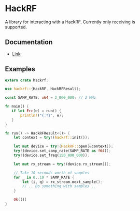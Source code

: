 HackRF
====

A library for interacting with a HackRF. Currently only receiving is supported.

## Documentation

 - [Link](http://mchesser.github.io/rust-hackrf/doc/hackrf/index.html)

## Examples

```rust
extern crate hackrf;

use hackrf::{HackRF, HackRFResult};

const SAMP_RATE: u64 = 2_000_000; // 2 MHz

fn main() {
   if let Err(e) = run() {
       println!("{:?}", e);
   }
}

fn run() -> HackRFResult<()> {
    let context = try!(hackrf::init());

    let mut device = try!(HackRF::open(&context));
    try!(device.set_samp_rate(SAMP_RATE as f64));
    try!(device.set_freq(150_000_000));

    let mut rx_stream = try!(device.rx_stream());

    // Take 10 seconds worth of samples
    for _ in 0..10 * SAMP_RATE {
        let (i, q) = rx_stream.next_sample();
        // .. Do something with samples ..
    }

    Ok(())
}
```
